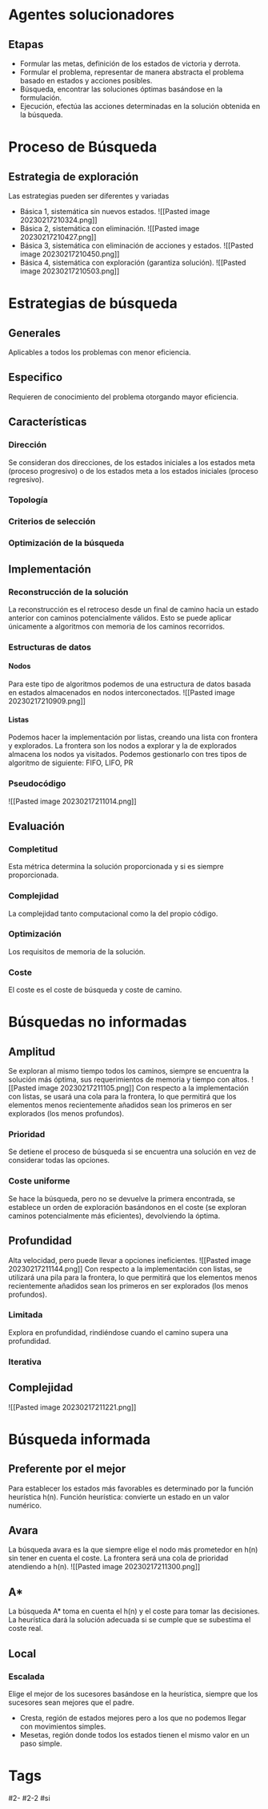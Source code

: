 # Agentes solucionadores
## Etapas
- Formular las metas, definición de los estados de victoria y derrota.
- Formular el problema, representar de manera abstracta el problema basado en estados y acciones posibles.
- Búsqueda, encontrar las soluciones óptimas basándose en la formulación.
- Ejecución, efectúa las acciones determinadas en la solución obtenida en la búsqueda.
# Proceso de Búsqueda
## Estrategia de exploración
Las estrategias pueden ser diferentes y variadas
- Básica 1, sistemática sin nuevos estados.
![[Pasted image 20230217210324.png]]
- Básica 2, sistemática con eliminación.
![[Pasted image 20230217210427.png]]
- Básica 3, sistemática con eliminación de acciones y estados.
![[Pasted image 20230217210450.png]]
- Básica 4, sistemática con exploración (garantiza solución).
![[Pasted image 20230217210503.png]]
# Estrategias de búsqueda
## Generales
Aplicables a todos los problemas con menor eficiencia.
## Especifico
Requieren de conocimiento del problema otorgando mayor eficiencia.
## Características
### Dirección
Se consideran dos direcciones, de los estados iniciales a los estados meta (proceso progresivo) o de los estados meta a los estados iniciales (proceso regresivo).
### Topología
### Criterios de selección
### Optimización de la búsqueda
## Implementación
### Reconstrucción de la solución
La reconstrucción es el retroceso desde un final de camino hacia un estado anterior con caminos potencialmente válidos. Esto se puede aplicar únicamente a algoritmos con memoria de los caminos recorridos.
### Estructuras de datos
#### Nodos
Para este tipo de algoritmos podemos de una estructura de datos basada en estados almacenados en nodos interconectados.
![[Pasted image 20230217210909.png]]
#### Listas
Podemos hacer la implementación por listas, creando una lista con frontera y explorados.
La frontera son los nodos a explorar y la de explorados almacena los nodos ya visitados.
Podemos gestionarlo con tres tipos de algoritmo de siguiente:
FIFO, LIFO, PR
### Pseudocódigo
![[Pasted image 20230217211014.png]]
## Evaluación
### Completitud
Esta métrica determina la solución proporcionada y si es siempre proporcionada.
### Complejidad
La complejidad tanto computacional como la del propio código.
### Optimización
Los requisitos de memoria de la solución.
### Coste
El coste es el coste de búsqueda y coste de camino.
# Búsquedas no informadas
## Amplitud
Se exploran al mismo tiempo todos los caminos, siempre se encuentra la solución más óptima, sus requerimientos de memoria y tiempo con altos.
![[Pasted image 20230217211105.png]]
Con respecto a la implementación con listas, se usará una cola para la frontera, lo que permitirá que los elementos menos recientemente añadidos sean los primeros en ser explorados (los menos profundos).
### Prioridad
Se detiene el proceso de búsqueda si se encuentra una solución en vez de considerar todas las opciones.
### Coste uniforme
Se hace la búsqueda, pero no se devuelve la primera encontrada, se establece un orden de exploración basándonos en el coste (se exploran caminos potencialmente más eficientes), devolviendo la óptima.
## Profundidad
Alta velocidad, pero puede llevar a opciones ineficientes.
![[Pasted image 20230217211144.png]]
Con respecto a la implementación con listas, se utilizará una pila para la frontera, lo que permitirá que los elementos menos recientemente añadidos sean los primeros en ser explorados (los menos profundos).
### Limitada
Explora en profundidad, rindiéndose cuando el camino supera una profundidad.
### Iterativa
## Complejidad
![[Pasted image 20230217211221.png]]
# Búsqueda informada
## Preferente por el mejor
Para establecer los estados más favorables es determinado por la función heurística h(n).
Función heurística: convierte un estado en un valor numérico.
## Avara
La búsqueda avara es la que siempre elige el nodo más prometedor en h(n) sin tener en cuenta el coste.
La frontera será una cola de prioridad atendiendo a h(n).
![[Pasted image 20230217211300.png]]
## A*
La búsqueda A* toma en cuenta el h(n) y el coste para tomar las decisiones.
La heurística dará la solución adecuada si se cumple que se subestima el coste real.
## Local
### Escalada
Elige el mejor de los sucesores basándose en la heurística, siempre que los sucesores sean mejores que el padre.
- Cresta, región de estados mejores pero a los que no podemos llegar con movimientos simples.
- Mesetas, región donde todos los estados tienen el mismo valor en un paso simple.
# Tags
#2- 
#2-2 
#si